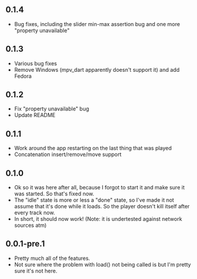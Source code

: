 ## 0.1.4
* Bug fixes, including the slider min-max assertion bug and one more "property unavailable"

## 0.1.3
* Various bug fixes
* Remove Windows (mpv_dart apparently doesn't support it) and add Fedora

## 0.1.2
* Fix "property unavailable" bug
* Update README

## 0.1.1
* Work around the app restarting on the last thing that was played
* Concatenation insert/remove/move support

## 0.1.0
* Ok so it was here after all, because I forgot to start it and make sure it was started. So that's fixed now.
* The "idle" state is more or less a "done" state, so I've made it not assume that it's done while it loads. So the player doesn't kill itself after every track now.
* In short, it should now work! (Note: it is undertested against network sources atm)

## 0.0.1-pre.1

* Pretty much all of the features.
* Not sure where the problem with load() not being called is but I'm pretty sure it's not here.
